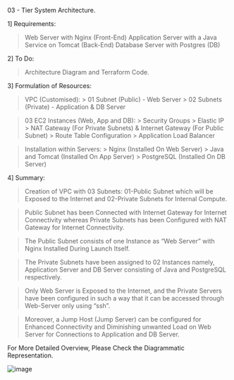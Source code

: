 03 - Tier System Architecture.

1] Requirements:

> Web Server with Nginx (Front-End)
> Application Server with a Java Service on Tomcat (Back-End)
> Database Server with Postgres (DB)

2] To Do:
> Architecture Diagram and Terraform Code.

3] Formulation of Resources:

> VPC (Customised):
      > 01 Subnet (Public) - Web Server
      > 02 Subnets (Private) - Application & DB Server

> 03 EC2 Instances (Web, App and DB):
      > Security Groups
      > Elastic IP
      > NAT Gateway (For Private Subnets) & Internet Gateway (For Public Subnet)
      > Route Table Configuration
      > Application Load Balancer

> Installation within Servers:
      > Nginx (Installed On Web Server)
      > Java and Tomcat (Installed On App Server)
      > PostgreSQL (Installed On DB Server)

4] Summary:

> Creation of VPC with 03 Subnets: 01-Public Subnet which will be Exposed to the Internet and 02-Private Subnets for Internal Compute.

> Public Subnet has been Connected with Internet Gateway for Internet Connectivity whereas Private Subnets has been Configured with NAT Gateway for Internet Connectivity.

> The Public Subnet consists of one Instance as “Web Server” with Nginx Installed During Launch Itself.

> The Private Subnets have been assigned to 02 Instances namely, Application Server and DB Server consisting of Java and PostgreSQL respectively.

> Only Web Server is Exposed to the Internet, and the Private Servers have been configured in such a way that it can be accessed through Web-Server only using “ssh”.

> Moreover, a Jump Host (Jump Server) can be configured for Enhanced Connectivity and Diminishing unwanted Load on Web Server for Connections to Application and DB Server.

For More Detailed Overview, Please Check the Diagrammatic Representation.


![image](https://user-images.githubusercontent.com/51474678/211203156-bd91cd3f-5e51-4b2f-a525-cc7ec4266289.png)
